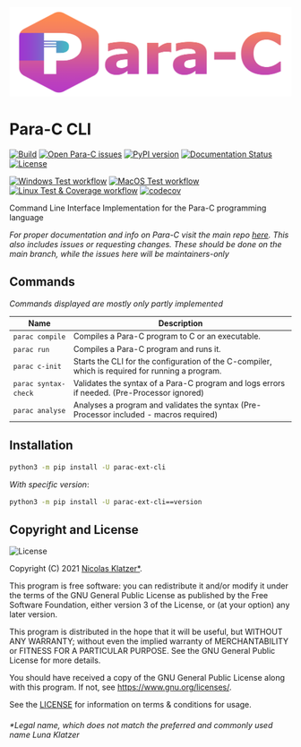 ![](img/parac-banner.png)

# Para-C CLI
[![Build](https://img.shields.io/github/workflow/status/Para-C/Para-C/CodeQL?logo=github)](https://github.com/Para-C/Para-C-CLI/actions/workflows/codeql-analysis.yml)
[![Open Para-C issues](https://img.shields.io/github/issues/Para-C/Para-C)](https://github.com/Para-C/Para-C/issues)
[![PyPI version](https://badge.fury.io/py/parac-ext-cli.svg)](https://badge.fury.io/py/parac-ext-cli)
[![Documentation Status](https://readthedocs.org/projects/para-c/badge/?version=latest)](https://para-c.readthedocs.io/en/latest/?badge=latest)
[![License](https://img.shields.io/github/license/Para-C/Para-C-CLI?color=cyan)](https://github.com/Para-C/Para-C-CLI/blob/main/LICENSE)

[![Windows Test workflow](https://github.com/Para-C/Para-C-CLI/actions/workflows/pytest-win.yml/badge.svg)](https://github.com/Para-C/Para-C-CLI/actions/workflows/pytest-win.yml)
[![MacOS Test workflow](https://github.com/Para-C/Para-C-CLI/actions/workflows/pytest-macos.yml/badge.svg)](https://github.com/Para-C/Para-C-CLI/actions/workflows/pytest-macos.yml)
[![Linux Test & Coverage workflow](https://github.com/Para-C/Para-C-CLI/actions/workflows/pytest-linux.yml/badge.svg)](https://github.com/Para-C/Para-C-CLI/actions/workflows/pytest-linux.yml)
[![codecov](https://codecov.io/gh/Para-C/Para-C-CLI/branch/main/graph/badge.svg?token=8I9XL1E7QR)](https://codecov.io/gh/Para-C/Para-C)

Command Line Interface Implementation for the Para-C programming language

*For proper documentation and info on Para-C visit the main repo [here](https://github.com/Para-C/Para-C). 
This also includes issues or requesting changes. These should be done on the main branch, while the issues
here will be maintainers-only*

## Commands
*Commands displayed are mostly only partly implemented*

| Name                   | Description                                                                                      |
|------------------------|--------------------------------------------------------------------------------------------------|
| ``parac compile``      | Compiles a Para-C program to C or an executable.                                                 |
| ``parac run``          | Compiles a Para-C program and runs it.                                                           |
| ``parac c-init``       | Starts the CLI for the configuration of the C-compiler, which is required for running a program. |
| ``parac syntax-check`` | Validates the syntax of a Para-C program and logs errors if needed. (Pre-Processor ignored)      |
| ``parac analyse``      | Analyses a program and validates the syntax (Pre-Processor included - macros required)           |


## Installation

```bash
python3 -m pip install -U parac-ext-cli
```

*With specific version*:
```bash
python3 -m pip install -U parac-ext-cli==version
```

## Copyright and License

![License](https://img.shields.io/github/license/Para-C/Para-C?color=cyan)

Copyright (C) 2021 [Nicolas Klatzer*](#legal-name-which-does-not-match-the-preferred-and-commonly-used-name-luna-klatzer).

This program is free software: you can redistribute it and/or modify
it under the terms of the GNU General Public License as published by
the Free Software Foundation, either version 3 of the License, or
(at your option) any later version.

This program is distributed in the hope that it will be useful,
but WITHOUT ANY WARRANTY; without even the implied warranty of
MERCHANTABILITY or FITNESS FOR A PARTICULAR PURPOSE.  See the
GNU General Public License for more details.

You should have received a copy of the GNU General Public License
along with this program.  If not, see <https://www.gnu.org/licenses/>.

See the [LICENSE](./LICENSE) for information on terms & conditions for usage.

###### *Legal name, which does not match the preferred and commonly used name Luna Klatzer
